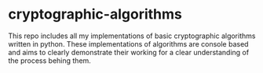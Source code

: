 # cryptographic-algorithms
This repo includes all my implementations of basic cryptographic algorithms written in python.
These implementations of algorithms are console based and aims to clearly demonstrate their working for a clear understanding of the process behing them.
